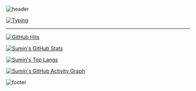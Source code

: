 <!-- Header Waving -->
![header](https://capsule-render.vercel.app/api?type=waving&color=0:E34C26,10:DA5B0B,30:C6538C,75:3572A5,100:A371F7&height=164&section=header)

<!-- Header Typing Text -->
[![Typing](https://readme-typing-svg.demolab.com?font=Alkatra&weight=500&size=48&duration=4000&pause=500&color=2189FF&center=true&vCenter=true&random=true&width=1024&height=128&lines=Welcome+to+Sumin's+GitHub!+%F0%9F%91%8B)](https://git.io/typing-svg)

---

[![GitHub Hits](https://hits.seeyoufarm.com/api/count/incr/badge.svg?url=https%3A%2F%2Fgithub.com%2Fkr-st2lla&count_bg=%23F29494&title_bg=%232F2E2E&icon=github.svg&icon_color=%23FFFFFF&title=GitHub&edge_flat=false)](https://hits.seeyoufarm.com)

<!-- &hide=stars,commits,prs,issues,contribs -->
[![Sumin's GitHub Stats](https://github-readme-stats.vercel.app/api?username=kr-st2lla&theme=radical&count_private=true&hide=stars)](https://github.com/kr-st2lla?tab=repositories)

[![Sumin's Top Langs](https://github-readme-stats.vercel.app/api/top-langs/?username=kr-st2lla&theme=radical&count-private=true&layout=compact)](https://github.com/kr-st2lla?tab=repositories)

[![Sumin's GitHub Activity Graph](https://github-readme-activity-graph.vercel.app/graph?username=kr-st2lla&theme=react-dark&bg_color=20232a&hide_border=true&line=58A6FF&color=58A6FF)](https://github.com/kr-st2lla?tab=repositories)

<!-- Footer Rect -->
![footer](https://capsule-render.vercel.app/api?type=rect&color=0:E34C26,10:DA5B0B,30:C6538C,75:3572A5,100:A371F7&height=48&section=footer)
